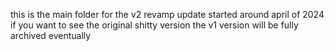 this is the main folder for the v2 revamp update started around april of 2024<br>
if you want to see the original shitty version the v1 version will be fully archived eventually
